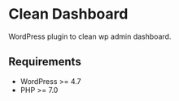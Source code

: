 # Clean Dashboard

WordPress plugin to clean wp admin dashboard.

## Requirements

- WordPress >= 4.7
- PHP >= 7.0
